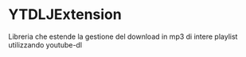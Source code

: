 # YTDLJExtension
Libreria che estende la gestione del download in mp3 di intere playlist utilizzando youtube-dl
